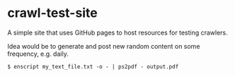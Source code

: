 # crawl-test-site
A simple site that uses GitHub pages to host resources for testing crawlers.

Idea would be to generate and post new random content on some frequency, e.g. daily.

    $ enscript my_text_file.txt -o - | ps2pdf - output.pdf

